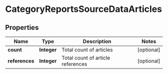 

# CategoryReportsSourceDataArticles


## Properties

Name | Type | Description | Notes
------------ | ------------- | ------------- | -------------
**count** | **Integer** | Total count of articles |  [optional]
**references** | **Integer** | Total count of article references |  [optional]



